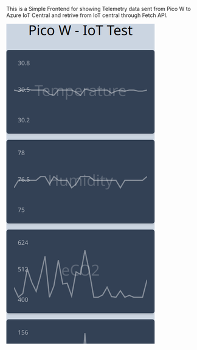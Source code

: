 This is a Simple Frontend for showing Telemetry data sent from Pico W to Azure IoT Central and retrive from IoT central through Fetch API.

<img src="./ss.png" alt="Alt text" title="Screenshot">